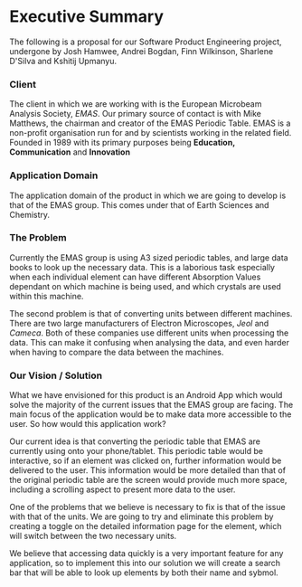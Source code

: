 # Executive Summary

The following is a proposal for our Software Product Engineering project, undergone by Josh Hamwee, Andrei Bogdan, Finn Wilkinson, Sharlene D'Silva and Kshitij Upmanyu.

### Client
The client in which we are working with is the European Microbeam Analysis Society, *EMAS*. Our primary source of contact is with Mike Matthews, the chairman and creator of the EMAS Periodic Table. EMAS is a non-profit organisation run for and by scientists working in the related field. Founded in 1989 with its primary purposes being **Education, Communication** and **Innovation**

### Application Domain
The application domain of the product in which we are going to develop is that of the EMAS group. This comes under that of Earth Sciences and Chemistry.

### The Problem
Currently the EMAS group is using A3 sized periodic tables, and large data books to look up the necessary data. This is a laborious task especially when each individual element can have different Absorption Values dependant on which machine is being used, and which crystals are used within this machine.

The second problem is that of converting units between different machines. There are two large manufacturers of Electron Microscopes, *Jeol* and *Cameca*. Both of these companies use different units when processing the data. This can make it confusing when analysing the data, and even harder when having to compare the data between the machines.

### Our Vision / Solution

What we have envisioned for this product is an Android App which would solve the majority of the current issues that the EMAS group are facing. The main focus of the application would be to make data more accessible to the user. So how would this application work?

Our current idea is that converting the periodic table that EMAS are currently using onto your phone/tablet. This periodic table would be interactive, so if an element was clicked on, further information would be delivered to the user. This information would be more detailed than that of the original periodic table are the screen would provide much more space, including a scrolling aspect to present more data to the user.

One of the problems that we believe is necessary to fix is that of the issue with that of the units. We are going to try and eliminate this problem by creating a toggle on the detailed information page for the element, which will switch between the two necessary units.

We believe that accessing data quickly is a very important feature for any application, so to implement this into our solution we will create a search bar that will be able to look up elements by both their name and sybmol.
